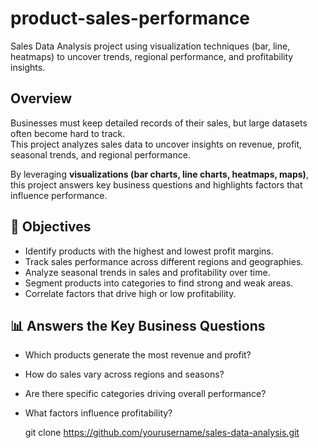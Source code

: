 # product-sales-performance
Sales Data Analysis project using visualization techniques (bar, line, heatmaps) to uncover trends, regional performance, and profitability insights.

## Overview
Businesses must keep detailed records of their sales, but large datasets often become hard to track.  
This project analyzes sales data to uncover insights on revenue, profit, seasonal trends, and regional performance.  

By leveraging **visualizations (bar charts, line charts, heatmaps, maps)**, this project answers key business questions and highlights factors that influence performance.

## 🎯 Objectives
- Identify products with the highest and lowest profit margins.
- Track sales performance across different regions and geographies.
- Analyze seasonal trends in sales and profitability over time.
- Segment products into categories to find strong and weak areas.
- Correlate factors that drive high or low profitability.

## 📊 Answers the Key Business Questions
- Which products generate the most revenue and profit?  
- How do sales vary across regions and seasons?  
- Are there specific categories driving overall performance?  
- What factors influence profitability?  

   git clone https://github.com/yourusername/sales-data-analysis.git

